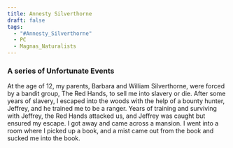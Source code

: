 ```yaml
---
title: Annesty Silverthorne
draft: false
tags:
  - "#Annesty_Silverthorne"
  - PC
  - Magnas_Naturalists
---
```


### A series of Unfortunate Events

At the age of 12, my parents, Barbara and William Silverthorne, were forced by a bandit group, The Red Hands, to sell me into slavery or die. After some years of slavery, I escaped into the woods with the help of a bounty hunter, Jeffrey, and he trained me to be a ranger. Years of training and surviving with Jeffrey, the Red Hands attacked us, and Jeffrey was caught but ensured my escape. I got away and came across a mansion. I went into a room where I picked up a book, and a mist came out from the book and sucked me into the book.